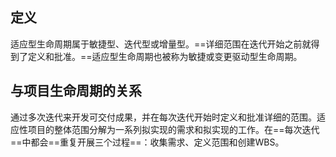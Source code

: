 ## 定义
适应型生命周期属于敏捷型、迭代型或增量型。==详细范围在迭代开始之前就得到了定义和批准。==适应型生命周期也被称为敏捷或变更驱动型生命周期。

## 与项目生命周期的关系
通过多次迭代来开发可交付成果，并在每次迭代开始时定义和批准详细的范围。适应性项目的整体范围分解为一系列拟实现的需求和拟实现的工作。在==每次迭代==中都会==重复开展三个过程==：收集需求、定义范围和创建WBS。
